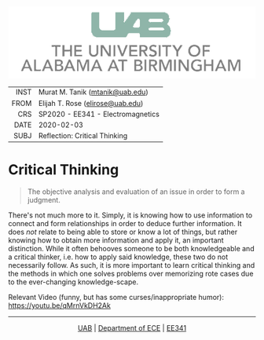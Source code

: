 [![UAB Logo][UABLogo]][UABHome]

|      |                                   |
| ---: | --------------------------------- |
| INST | Murat M. Tanik (mtanik@uab.edu)   |
| FROM | Elijah T. Rose (elirose@uab.edu)  |
|  CRS | SP2020 - EE341 - Electromagnetics |
| DATE | 2020-02-03                        |
| SUBJ | Reflection: Critical Thinking    |

# Critical Thinking

> The objective analysis and evaluation of an issue in order to form a judgment.

There's not much more to it. Simply, it is knowing how to use information to connect and form relationships in order to deduce further information. It does *not* relate to being able to store or know a lot of things, but rather knowing how to obtain more information and apply it, an important distinction. While it often behooves someone to be both knowledgeable and a critical thinker, i.e. how to apply said knowledge, these two do not necessarily follow. As such, it is more important to learn critical thinking and the methods in which one solves problems over memorizing rote cases due to the ever-changing knowledge-scape.

Relevant Video (funny, but has some curses/inappropriate humor): https://youtu.be/qMrnVkDH2Ak

---

<footer style="text-align: center;">
<a href="https://www.uab.edu/home/">UAB</a> | 
<a href="https://www.uab.edu/engineering/ece/">Department of ECE<a> | <a href="../Resources/Syllabus.md">EE341<a>
</footer>

<!-- COMMON -->
[UABHome]: https://www.uab.edu/home/
[UABLogo]: ./Resources/UABLogoTrans.png